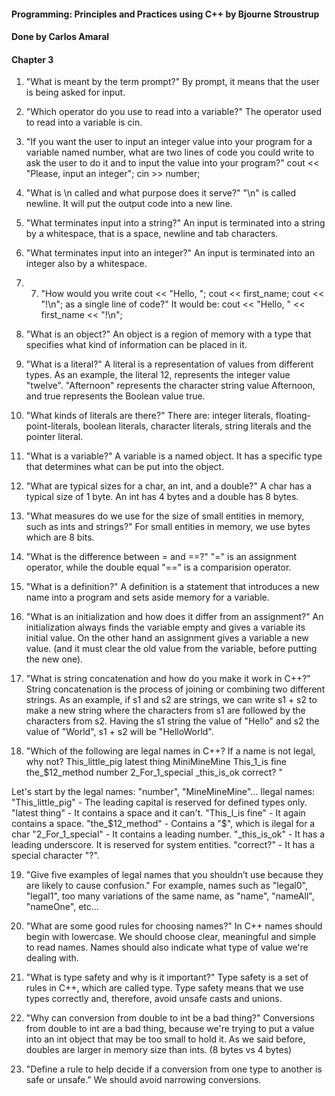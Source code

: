 #### Programming: Principles and Practices using C++ by Bjourne Stroustrup ####

#### Done by Carlos Amaral ####

#### Chapter 3 ####

1. "What is meant by the term prompt?"
By prompt, it means that the user is being asked for input.

2. "Which operator do you use to read into a variable?"
The operator used to read into a variable is cin.

3. "If you want the user to input an integer value into your program for a variable named number, what are two lines of
code you could write to ask the user to do it and to input the value into your program?"
cout << "Please, input an integer";
cin >> number;

4. "What is \n called and what purpose does it serve?"
"\n" is called newline. It will put the output code into a new line.

5. "What terminates input into a string?"
An input is terminated into a string by a whitespace, that is a space, newline and tab characters.

6. "What terminates input into an integer?"
An input is terminated into an integer also by a whitespace.

7. 7. "How would you write
cout << "Hello, ";
cout << first_name;
cout << "!\n";  as a single line of code?"
It would be: cout << "Hello, " << first_name << "!\n";

8. "What is an object?"
An object is a region of memory with a type that specifies what kind of information can be placed in it.

9. "What is a literal?"
A literal is a representation of values from different types. As an example, the literal 12, represents
the integer value "twelve". "Afternoon" represents the character string value Afternoon, and true represents
the Boolean value true.

10. "What kinds of literals are there?"
There are: integer literals, floating-point-literals, boolean literals, character literals, string literals and the pointer literal.

11. "What is a variable?"
A variable is a named object. It has a specific type that determines what can be put into the object.

12. "What are typical sizes for a char, an int, and a double?"
A char has a typical size of 1 byte. An int has 4 bytes and a double has 8 bytes.

13. "What measures do we use for the size of small entities in memory, such as ints and strings?"
For small entities in memory, we use bytes which are 8 bits.

14. "What is the difference between = and ==?"
"=" is an assignment operator, while the double equal "==" is a comparision operator.

15. "What is a definition?"
A definition is a statement that introduces a new name into a program and sets aside memory for a variable.

16. "What is an initialization and how does it differ from an assignment?"
An initialization always finds the variable empty and gives a variable its initial value. 
On the other hand an assignment gives a variable a new value. (and it must clear the old value from the variable, before putting the new one).

17. "What is string concatenation and how do you make it work in C++?"
String concatenation is the process of joining or combining two different strings. 
As an example, if s1 and s2 are strings, we can write s1 + s2 to make a new string where the characters from s1 are followed by the characters 
from s2. Having the s1 string the value of "Hello" and s2 the value of "World", s1 + s2 will be "HelloWorld".

18. "Which of the following are legal names in C++? If a name is not legal, why not?
This_little_pig    latest thing     MiniMineMine     This_1_is fine
the_$12_method     number           2_For_1_special     _this_is_ok
correct? "

Let's start by the legal names: "number", "MineMineMine"...
Ilegal names: "This_little_pig" - The leading capital is reserved for defined types only.
"latest thing" - It contains a space and it can't.
"This_l_is fine" - It again contains a space.
"the_$12_method" - Contains a "$", which is ilegal for a char
"2_For_1_special" - It contains a leading number.
"_this_is_ok" - It has a leading underscore. It is reserved for system entities.
"correct?" - It has a special character "?".

19. "Give five examples of legal names that you shouldn’t use because they are likely to cause confusion."
For example, names such as "legal0", "legal1", too many variations of the same name, as "name", "nameAll", "nameOne", etc...

20. "What are some good rules for choosing names?"
In C++ names should begin with lowercase. We should choose clear, meaningful and simple to read names. 
Names should also indicate what type of value we're dealing with.

21. "What is type safety and why is it important?"
Type safety is a set of rules in C++, which are called type. Type safety means that we use types correctly
and, therefore, avoid unsafe casts and unions.

22. "Why can conversion from double to int be a bad thing?"
Conversions from double to int are a bad thing, because we're trying to put a value into an int object that may be too small to hold it.
As we said before, doubles are larger in memory size than ints. (8 bytes vs 4 bytes)

23. "Define a rule to help decide if a conversion from one type to another is safe or unsafe."
We should avoid narrowing conversions.

